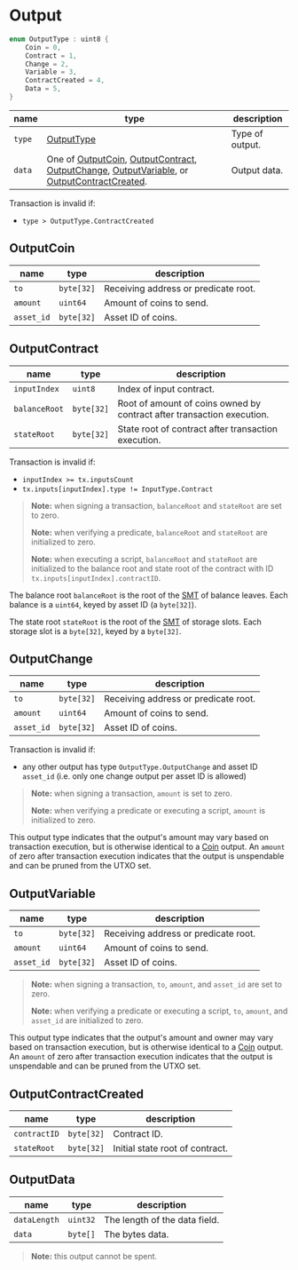 # Output

```c++
enum OutputType : uint8 {
    Coin = 0,
    Contract = 1,
    Change = 2,
    Variable = 3,
    ContractCreated = 4,
    Data = 5,
}
```

| name   | type                                                                                                                                                                                       | description     |
|--------|--------------------------------------------------------------------------------------------------------------------------------------------------------------------------------------------|-----------------|
| `type` | [OutputType](#output)                                                                                                                                                                      | Type of output. |
| `data` | One of [OutputCoin](#outputcoin), [OutputContract](#outputcontract), [OutputChange](#outputchange), [OutputVariable](#outputvariable), or [OutputContractCreated](#outputcontractcreated). | Output data.    |

Transaction is invalid if:

- `type > OutputType.ContractCreated`

## OutputCoin

| name       | type       | description                          |
|------------|------------|--------------------------------------|
| `to`       | `byte[32]` | Receiving address or predicate root. |
| `amount`   | `uint64`   | Amount of coins to send.             |
| `asset_id` | `byte[32]` | Asset ID of coins.                   |

## OutputContract

| name          | type       | description                                                            |
|---------------|------------|------------------------------------------------------------------------|
| `inputIndex`  | `uint8`    | Index of input contract.                                               |
| `balanceRoot` | `byte[32]` | Root of amount of coins owned by contract after transaction execution. |
| `stateRoot`   | `byte[32]` | State root of contract after transaction execution.                    |

Transaction is invalid if:

- `inputIndex >= tx.inputsCount`
- `tx.inputs[inputIndex].type != InputType.Contract`

> **Note:** when signing a transaction, `balanceRoot` and `stateRoot` are set to zero.
>
> **Note:** when verifying a predicate, `balanceRoot` and `stateRoot` are initialized to zero.
>
> **Note:** when executing a script, `balanceRoot` and `stateRoot` are initialized to the balance root and state root of the contract with ID `tx.inputs[inputIndex].contractID`.

The balance root `balanceRoot` is the root of the [SMT](../cryptographic_primitives.md#sparse-merkle-tree) of balance leaves. Each balance is a `uint64`, keyed by asset ID (a `byte[32]`).

The state root `stateRoot` is the root of the [SMT](../cryptographic_primitives.md#sparse-merkle-tree) of storage slots. Each storage slot is a `byte[32]`, keyed by a `byte[32]`.

## OutputChange

| name       | type       | description                          |
|------------|------------|--------------------------------------|
| `to`       | `byte[32]` | Receiving address or predicate root. |
| `amount`   | `uint64`   | Amount of coins to send.             |
| `asset_id` | `byte[32]` | Asset ID of coins.                   |

Transaction is invalid if:

- any other output has type `OutputType.OutputChange` and asset ID `asset_id` (i.e. only one change output per asset ID is allowed)

> **Note:** when signing a transaction, `amount` is set to zero.
>
> **Note:** when verifying a predicate or executing a script, `amount` is initialized to zero.

This output type indicates that the output's amount may vary based on transaction execution, but is otherwise identical to a [Coin](#outputcoin) output. An `amount` of zero after transaction execution indicates that the output is unspendable and can be pruned from the UTXO set.

## OutputVariable

| name       | type       | description                          |
|------------|------------|--------------------------------------|
| `to`       | `byte[32]` | Receiving address or predicate root. |
| `amount`   | `uint64`   | Amount of coins to send.             |
| `asset_id` | `byte[32]` | Asset ID of coins.                   |

> **Note:** when signing a transaction, `to`, `amount`, and `asset_id` are set to zero.
>
> **Note:** when verifying a predicate or executing a script, `to`, `amount`, and `asset_id` are initialized to zero.

This output type indicates that the output's amount and owner may vary based on transaction execution, but is otherwise identical to a [Coin](#outputcoin) output. An `amount` of zero after transaction execution indicates that the output is unspendable and can be pruned from the UTXO set.

## OutputContractCreated

| name         | type       | description                     |
|--------------|------------|---------------------------------|
| `contractID` | `byte[32]` | Contract ID.                    |
| `stateRoot`  | `byte[32]` | Initial state root of contract. |

## OutputData

| name       | type       | description                          |
|------------|------------|--------------------------------------|
| `dataLength`   | `uint32` | The length of the data field. |
| `data` | `byte[]` | The bytes data.                   |

> **Note:** this output cannot be spent.
